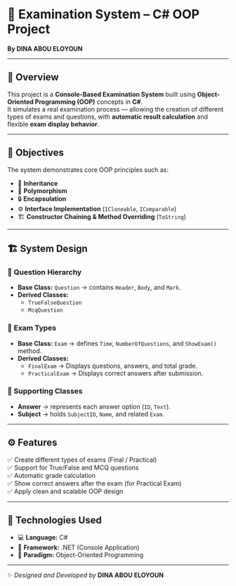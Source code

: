 # 🧠 Examination System – C# OOP Project  
**By DINA ABOU ELOYOUN**

---

## 📘 Overview
This project is a **Console-Based Examination System** built using **Object-Oriented Programming (OOP)** concepts in **C#**.  
It simulates a real examination process — allowing the creation of different types of exams and questions, with **automatic result calculation** and flexible **exam display behavior**.

---

## 🎯 Objectives
The system demonstrates core OOP principles such as:
- 🧩 **Inheritance**
- 🔁 **Polymorphism**
- 🔒 **Encapsulation**
- ⚙️ **Interface Implementation** (`ICloneable`, `IComparable`)
- 🏗️ **Constructor Chaining & Method Overriding** (`ToString`)

---

## 🏗️ System Design

### 🔹 Question Hierarchy
- **Base Class:** `Question` → contains `Header`, `Body`, and `Mark`.
- **Derived Classes:**
  - `TrueFalseQuestion`
  - `McqQuestion`

### 🔹 Exam Types
- **Base Class:** `Exam` → defines `Time`, `NumberOfQuestions`, and `ShowExam()` method.
- **Derived Classes:**
  - `FinalExam` → Displays questions, answers, and total grade.
  - `PracticalExam` → Displays correct answers after submission.

### 🔹 Supporting Classes
- **Answer** → represents each answer option (`ID`, `Text`).  
- **Subject** → holds `SubjectID`, `Name`, and related `Exam`.

---

## ⚙️ Features
✅ Create different types of exams (Final / Practical)  
✅ Support for True/False and MCQ questions  
✅ Automatic grade calculation  
✅ Show correct answers after the exam (for Practical Exam)  
✅ Apply clean and scalable OOP design  

---

## 🧩 Technologies Used
- 💻 **Language:** C#  
- 🧱 **Framework:** .NET (Console Application)  
- 🧠 **Paradigm:** Object-Oriented Programming  

---

✨ *Designed and Developed by* **DINA ABOU ELOYOUN**
